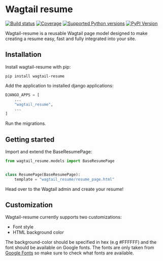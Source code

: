 # Wagtail resume

[![Build status](https://gitlab.com/hodovicadin/wagtail-resume/badges/master/pipeline.svg)](https://gitlab.com/hodovicadin/wagtail-resume/commits/master)
[![Coverage](https://gitlab.com/hodovicadin/wagtail-resume/badges/master/coverage.svg)](https://gitlab.com/hodovicadin/wagtail-resume/commits/master)
[![Supported Python versions](https://img.shields.io/pypi/pyversions/wagtail-resume.svg)](https://pypi.org/project/wagtail-resume/)
[![PyPI Version](https://img.shields.io/pypi/v/wagtail-resume.svg?style=flat)](https://pypi.org/project/wagtail-resume/)

Wagtail-resume is a reusable Wagtail page model designed to make creating a resume easy, fast and fully integrated into your site.

## Installation

Install wagtail-resume with pip:

`pip install wagtail-resume`

Add the application to installed django applications:

```py
DJANGO_APPS = [
    ...
    "wagtail_resume",
    ...
]
```

Run the migrations.

## Getting started

Import and extend the BaseResumePage:

```python
from wagtail_resume.models import BaseResumePage


class ResumePage(BaseResumePage):
    template = "wagtail_resume/resume_page.html"
```

Head over to the Wagtail admin and create your resume!

## Customization

Wagtail-resume currently supports two customizations:

- Font style
- HTML background color

The background-color should be specified in hex (e.g #FFFFFF) and the font should be available on Google fonts. The fonts are only taken from [Google Fonts](https://fonts.google.com/) so make sure to check what fonts are available.
